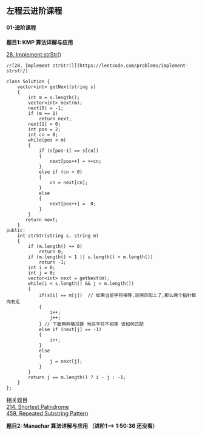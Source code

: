 ## 左程云进阶课程

#### 01-进阶课程

**题目1: KMP 算法详解与应用**

[28. Implement strStr()](https://leetcode.com/problems/implement-strstr/)  

```   
//[28. Implement strStr()](https://leetcode.com/problems/implement-strstr/)  

class Solution {
    vector<int> getNext(string s)
    {
        int m = s.length();      
        vector<int> next(m);
        next[0] = -1;
        if (m == 1)
            return next;       
        next[1] = 0;
        int pos = 2;
        int cn = 0;     
        while(pos < m)
        {
            if (s[pos-1] == s[cn])
            {
                next[pos++] = ++cn;
            }
            else if (cn > 0)
            {
                cn = next[cn];
            }
            else
            {
                next[pos++] =  0;
            }
        }
       return next;
    }
public:
    int strStr(string s, string m)
    {
        if (m.length() == 0)
            return 0;
        if (m.length() < 1 || s.length() < m.length())
            return -1;
        int i = 0;
        int j = 0;
        vector<int> next = getNext(m);
        while(i < s.length() && j < m.length())
        {
            if(s[i] == m[j])  // 如果当前字符相等,说明匹配上了,那么两个指针都向右走
            {
                i++;
                j++;
            } // 下面两种情况是 当前字符不相等 该如何匹配
            else if (next[j] == -1)
            {
                i++;
            }  
            else
            {
                j = next[j];
            }
        }
        return j == m.length() ? i - j : -1;
    }
};
```
相关题目  
[214. Shortest Palindrome](https://leetcode.com/problems/shortest-palindrome/submissions/)  
[459. Repeated Substring Pattern](https://leetcode.com/problems/repeated-substring-pattern/)

**题目2: Manachar 算法详解与应用 （进阶1--> 1:50:36 还没看）**